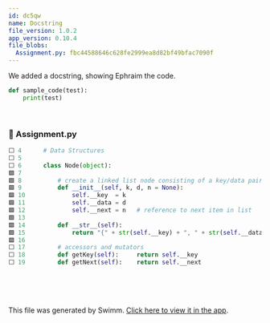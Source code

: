 ```yaml
---
id: dc5qw
name: Docstring
file_version: 1.0.2
app_version: 0.10.4
file_blobs:
  Assignment.py: fbc44588646c628fe2999ea8d82bf49bfac7090f
---
```


We added a docstring, showing Ephraim the code.

```python
def sample_code(test):
    print(test)
```

<br/>


<!-- NOTE-swimm-snippet: the lines below link your snippet to Swimm -->
### 📄 Assignment.py
```python
⬜ 4      # Data Structures
⬜ 5      
⬜ 6      class Node(object):
🟩 7          
🟩 8          # create a linked list node consisting of a key/data pair
🟩 9          def __init__(self, k, d, n = None):
🟩 10             self.__key  = k
🟩 11             self.__data = d
🟩 12             self.__next = n   # reference to next item in list
🟩 13         
🟩 14         def __str__(self):
🟩 15             return "{" + str(self.__key) + ", " + str(self.__data) + "}"
🟩 16         
⬜ 17         # accessors and mutators
⬜ 18         def getKey(self):     return self.__key
⬜ 19         def getNext(self):    return self.__next
```

<br/>

<br/>

<br/>

This file was generated by Swimm. [Click here to view it in the app](https://app.swimm.io/repos/Z2l0aHViJTNBJTNBQ2lyY3VsYXJMaW5rZWRMaXN0JTNBJTNBc2FlbmdlbA==/docs/dc5qw).